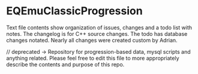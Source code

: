 # EQEmuClassicProgression

Text file contents show organization of issues, changes and a todo list with notes. The changelog is for C++ source changes. The todo has database changes notated. Nearly all changes were created custom by Adrian.

// deprecated -> 
Repository for progression-based data, mysql scripts and anything related.
Please feel free to edit this file to more appropriately describe the contents and purpose of this repo.
